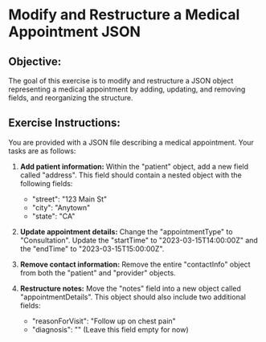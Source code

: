 # Modify and Restructure a Medical Appointment JSON

## Objective:
The goal of this exercise is to modify and restructure a JSON object representing a medical appointment by adding, updating, and removing fields, and reorganizing the structure.


## Exercise Instructions:

You are provided with a JSON file describing a medical appointment. Your tasks are as follows:

1. **Add patient information:**  Within the "patient" object, add a new field called "address". This field should contain a nested object with the following fields:
    - "street": "123 Main St"
    - "city": "Anytown"
    - "state": "CA" 

2. **Update appointment details:** Change the "appointmentType" to "Consultation". Update the "startTime" to "2023-03-15T14:00:00Z" and the "endTime" to "2023-03-15T15:00:00Z".

3. **Remove contact information:** Remove the entire "contactInfo" object from both the "patient" and "provider" objects.

4. **Restructure notes:** Move the "notes" field into a new object called "appointmentDetails". This object should also include two additional fields:
    - "reasonForVisit": "Follow up on chest pain"
    - "diagnosis": "" (Leave this field empty for now) 


